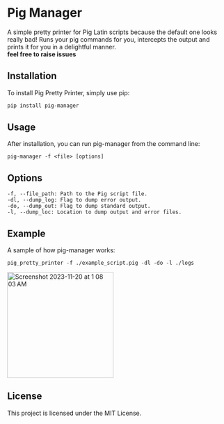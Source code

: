 # Pig Manager
A simple pretty printer for Pig Latin scripts because the default one looks really bad! Runs your pig commands for you, intercepts the output and prints it for you in a delightful manner.
<br />
**feel free to raise issues**

## Installation
To install Pig Pretty Printer, simply use pip:
```bash
pip install pig-manager
```

## Usage
After installation, you can run pig-manager from the command line:
```
pig-manager -f <file> [options]
```

## Options
```
-f, --file_path: Path to the Pig script file.
-dl, --dump_log: Flag to dump error output.
-do, --dump_out: Flag to dump standard output.
-l, --dump_loc: Location to dump output and error files.
```

## Example
A sample of how pig-manager works:
```
pig_pretty_printer -f ./example_script.pig -dl -do -l ./logs
```
<img width="244" alt="Screenshot 2023-11-20 at 1 08 03 AM" src="https://github.com/MinatoNamikaze02/pig-manager/assets/85065053/d801d375-cb97-4659-8f88-33611f8b9b7d">

## License
This project is licensed under the MIT License.
